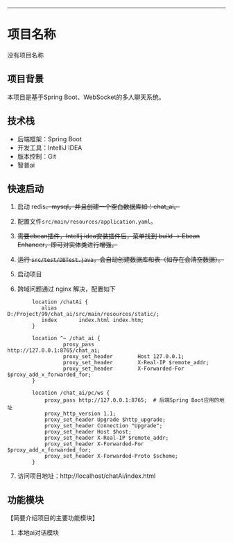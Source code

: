 
---

# 项目名称

没有项目名称

## 项目背景
本项目是基于Spring Boot、WebSocket的多人聊天系统。

## 技术栈

- 后端框架：Spring Boot
- 开发工具：IntelliJ IDEA
- 版本控制：Git
- 智普ai


## 快速启动


1. 启动 redis<s>、mysql，并且创建一个空白数据库如：chat_ai。</s>


2. 配置文件`src/main/resources/application.yaml`。

 
3. <s>需要ebean插件，Intellij idea安装插件后，菜单找到 build -> Ebean Enhancer，即可对实体类进行增强。</s>


4. <s>运行 `src/test/DBTest.java`，会自动创建数据库和表（如存在会清空数据）。</s>


5. 启动项目


6. 跨域问题通过 nginx 解决，配置如下
```nginx
		location /chatAi {
		   alias		D:/Project/99/chat_ai/src/main/resources/static/;
		   index       index.html index.htm;
		}
		
		location ^~ /chat_ai {
                  proxy_pass              http://127.0.0.1:8765/chat_ai;
                  proxy_set_header        Host 127.0.0.1;
                  proxy_set_header        X-Real-IP $remote_addr;
                  proxy_set_header        X-Forwarded-For $proxy_add_x_forwarded_for;
        }
		
		location /chat_ai/pc/ws {
			proxy_pass http://127.0.0.1:8765;  # 后端Spring Boot应用的地址
			proxy_http_version 1.1;
			proxy_set_header Upgrade $http_upgrade;
			proxy_set_header Connection "Upgrade";
			proxy_set_header Host $host;
			proxy_set_header X-Real-IP $remote_addr;
			proxy_set_header X-Forwarded-For $proxy_add_x_forwarded_for;
			proxy_set_header X-Forwarded-Proto $scheme;
		}
```

7. 访问项目地址：http://localhost/chatAi/index.html

## 功能模块

【简要介绍项目的主要功能模块】

1. 本地ai对话模块

